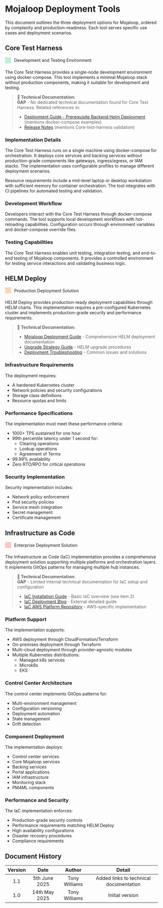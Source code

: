 # Mojaloop Deployment Tools

This document outlines the three deployment options for Mojaloop, ordered by complexity and production-readiness. Each tool serves specific use cases and deployment scenarios.

## Core Test Harness

<div style="display: flex; align-items: center; margin-bottom: 20px;">
    <div style="width: 20px; height: 20px; background-color: rgba(46, 204, 113, 0.3); margin-right: 10px;"></div>
    <span>Development and Testing Environment</span>
</div>

The Core Test Harness provides a single-node development environment using docker-compose. This tool implements a minimal Mojaloop stack without production components, making it suitable for development and testing.

> **🔗 Technical Documentation:**  
> **GAP** - No dedicated technical documentation found for Core Test Harness. Related references in:
> - [Deployment Guide - Prerequisite Backend Helm Deployment](../../../technical/technical/deployment-guide/README.md#_5-1-prerequisite-backend-helm-deployment) (mentions docker-compose examples)
> - [Release Notes](../../../technical/technical/releases.md) (mentions Core-test-harness validation)

### Implementation Details

The Core Test Harness runs on a single machine using docker-compose for orchestration. It deploys core services and backing services without production-grade components like gateways, ingress/egress, or IAM stacks. The implementation uses configurable profiles to manage different deployment scenarios.

Resource requirements include a mid-level laptop or desktop workstation with sufficient memory for container orchestration. The tool integrates with CI pipelines for automated testing and validation.

### Development Workflow

Developers interact with the Core Test Harness through docker-compose commands. The tool supports local development workflows with hot-reloading capabilities. Configuration occurs through environment variables and docker-compose override files.

### Testing Capabilities

The Core Test Harness enables unit testing, integration testing, and end-to-end testing of Mojaloop components. It provides a controlled environment for testing service interactions and validating business logic.

## HELM Deploy

<div style="display: flex; align-items: center; margin-bottom: 20px;">
    <div style="width: 20px; height: 20px; background-color: rgba(230, 126, 34, 0.3); margin-right: 10px;"></div>
    <span>Production Deployment Solution</span>
</div>

HELM Deploy provides production-ready deployment capabilities through HELM charts. This implementation requires a pre-configured Kubernetes cluster and implements production-grade security and performance requirements.

> **🔗 Technical Documentation:**  
> - [Mojaloop Deployment Guide](../../../technical/technical/deployment-guide/README.md) - Comprehensive HELM deployment documentation
> - [Upgrade Strategy Guide](../../../technical/technical/deployment-guide/upgrade-strategy-guide.md) - HELM upgrade procedures  
> - [Deployment Troubleshooting](../../../technical/technical/deployment-guide/deployment-troubleshooting.md) - Common issues and solutions

### Infrastructure Requirements

The deployment requires:
- A hardened Kubernetes cluster
- Network policies and security configurations
- Storage class definitions
- Resource quotas and limits

### Performance Specifications

The implementation must meet these performance criteria:
- 1000+ TPS sustained for one hour
- 99th percentile latency under 1 second for:
  - Clearing operations
  - Lookup operations
  - Agreement of Terms
- 99.99% availability
- Zero RTO/RPO for critical operations

### Security Implementation

Security implementation includes:
- Network policy enforcement
- Pod security policies
- Service mesh integration
- Secret management
- Certificate management

## Infrastructure as Code

<div style="display: flex; align-items: center; margin-bottom: 20px;">
    <div style="width: 20px; height: 20px; background-color: rgba(231, 76, 60, 0.3); margin-right: 10px;"></div>
    <span>Enterprise Deployment Solution</span>
</div>

The Infrastructure as Code (IaC) implementation provides a comprehensive deployment solution supporting multiple platforms and orchestration layers. It implements GitOps patterns for managing multiple hub instances.

> **🔗 Technical Documentation:**  
>  **GAP** - Limited internal technical documentation for IaC setup and configuration
> - [IaC Installation Guide](../../../getting-started/installation/installing-mojaloop.md) - Basic IaC overview (see item 2)
> - [IaC Deployment Blog](https://infitx.com/deploying-mojaloop-using-iac) - External detailed guide
> - [IaC AWS Platform Repository](https://github.com/mojaloop/iac-aws-platform) - AWS-specific implementation

### Platform Support

The implementation supports:
- AWS deployment through CloudFormation/Terraform
- On-premises deployment through Terraform
- Multi-cloud deployment through provider-agnostic modules
- Multiple Kubernetes distributions:
  - Managed k8s services
  - Microk8s
  - EKS

### Control Center Architecture

The control center implements GitOps patterns for:
- Multi-environment management
- Configuration versioning
- Deployment automation
- State management
- Drift detection

### Component Deployment

The implementation deploys:
- Control center services
- Core Mojaloop services
- Backing services
- Portal applications
- IAM infrastructure
- Monitoring stack
- PM4ML components

### Performance and Security

The IaC implementation enforces:
- Production-grade security controls
- Performance requirements matching HELM Deploy
- High availability configurations
- Disaster recovery procedures
- Compliance requirements

## Document History
|Version|Date|Author|Detail|
|:--------------:|:--------------:|:--------------:|:--------------:|
|1.1|5th June 2025| Tony Williams|Added links to technical documentation| 
|1.0|14th May 2025| Tony Williams|Initial version| 